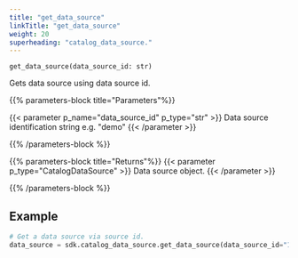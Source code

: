 ```yaml
---
title: "get_data_source"
linkTitle: "get_data_source"
weight: 20
superheading: "catalog_data_source."
---
```




``get_data_source(data_source_id: str)``

Gets data source using data source id.


{{% parameters-block  title="Parameters"%}}

{{< parameter p_name="data_source_id" p_type="str" >}}
Data source identification string e.g. "demo"
{{< /parameter >}}

{{% /parameters-block %}}

{{% parameters-block title="Returns"%}}
{{< parameter p_type="CatalogDataSource" >}}
Data source object.
{{< /parameter >}}

{{% /parameters-block %}}

## Example

```python
# Get a data source via source id.
data_source = sdk.catalog_data_source.get_data_source(data_source_id="123")
```
